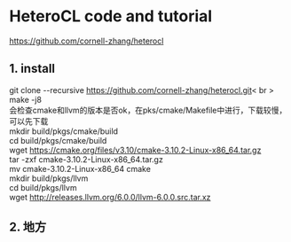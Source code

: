 # HeteroCL code and tutorial

https://github.com/cornell-zhang/heterocl 
## 1. install  
git clone --recursive https://github.com/cornell-zhang/heterocl.git< br >
make -j8  
会检查cmake和llvm的版本是否ok，在pks/cmake/Makefile中进行，下载较慢，可以先下载  
mkdir build/pkgs/cmake/build  
cd build/pkgs/cmake/build  
wget https://cmake.org/files/v3.10/cmake-3.10.2-Linux-x86_64.tar.gz  
tar -zxf cmake-3.10.2-Linux-x86_64.tar.gz  
mv cmake-3.10.2-Linux-x86_64 cmake  
mkdir build/pkgs/llvm  
cd build/pkgs/llvm  
wget http://releases.llvm.org/6.0.0/llvm-6.0.0.src.tar.xz  

## 2. 地方 
